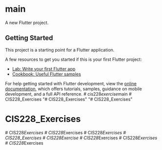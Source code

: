 # main

A new Flutter project.

## Getting Started

This project is a starting point for a Flutter application.

A few resources to get you started if this is your first Flutter project:

- [Lab: Write your first Flutter app](https://docs.flutter.dev/get-started/codelab)
- [Cookbook: Useful Flutter samples](https://docs.flutter.dev/cookbook)

For help getting started with Flutter development, view the
[online documentation](https://docs.flutter.dev/), which offers tutorials,
samples, guidance on mobile development, and a full API reference.
#   c i s 2 2 8 _ e x e r c i s e _ m a i n  
 #   C I S 2 2 8 _ E x e r c i s e s  
 "# CIS228_Exercises" 
"# CIS228_Exercises" 
# CIS228_Exercises
#   C I S 2 2 8 _ E x e r c i s e s  
 #   C I S 2 2 8 _ E x e r c i s e s  
 #   C I S 2 2 8 _ E x e r c i s e s  
 # CIS228_Exercises
#   C I S 2 2 8 E x e r c i s e  
 #   C I S 2 2 8 _ E x e r c i s e s  
 #   C I S 2 2 8 _ E x e r c i s e s  
 #   C I S 2 2 8 _ E x e r c i s e s  
 